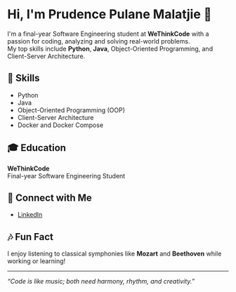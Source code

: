 # Hi, I'm Prudence Pulane Malatjie 👋

I'm a final-year Software Engineering student at **WeThinkCode** with a passion for coding, analyzing and solving real-world problems.  
My top skills include **Python**, **Java**, Object-Oriented Programming, and Client-Server Architecture.

## 🚀 Skills
- Python
- Java
- Object-Oriented Programming (OOP)
- Client-Server Architecture
- Docker and Docker Compose

## 🎓 Education
**WeThinkCode**  
Final-year Software Engineering Student

## 🔗 Connect with Me
- [LinkedIn](https://www.linkedin.com/in/prudence-pulane-malatjie-a8b8381a3)

## 🎶 Fun Fact
I enjoy listening to classical symphonies like **Mozart** and **Beethoven** while working or learning!

---

_“Code is like music; both need harmony, rhythm, and creativity.”_
